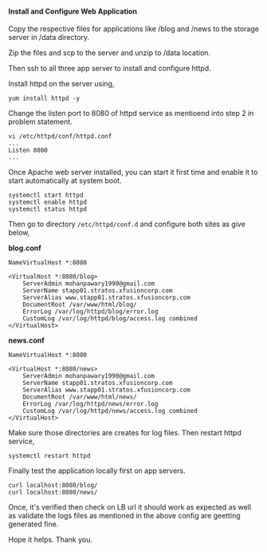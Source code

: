 #### Install and Configure Web Application

Copy the respective files for applications like /blog and /news to the storage server in /data directory. 

Zip the files and scp to the server and unzip to /data location.

Then ssh to all three app server to install and configure httpd.

Install httpd on the server using,

    yum install httpd -y

Change the listen port to 8080 of httpd service as mentioend into step 2 in problem statement.

    vi /etc/httpd/conf/httpd.conf
    ...
    Listen 8080
    ...

Once Apache web server installed, you can start it first time and enable it to start automatically at system boot.

    systemctl start httpd
    systemctl enable httpd
    systemctl status httpd

Then go to directory `/etc/httpd/conf.d` and configure both sites as give below,

   **blog.conf**

    NameVirtualHost *:8080

    <VirtualHost *:8080/blog>
        ServerAdmin mohanpawary1990@gmail.com
        ServerName stapp01.stratos.xfusioncorp.com
        ServerAlias www.stapp01.stratos.xfusioncorp.com
        DocumentRoot /var/www/html/blog/
        ErrorLog /var/log/httpd/blog/error.log
        CustomLog /var/log/httpd/blog/access.log combined
    </VirtualHost>

   **news.conf**

    NameVirtualHost *:8080

    <VirtualHost *:8080/news>
        ServerAdmin mohanpawary1990@gmail.com
        ServerName stapp01.stratos.xfusioncorp.com
        ServerAlias www.stapp01.stratos.xfusioncorp.com
        DocumentRoot /var/www/html/news/
        ErrorLog /var/log/httpd/news/error.log
        CustomLog /var/log/httpd/news/access.log combined
    </VirtualHost>

Make sure those directories are creates for log files. Then restart httpd service,

    systemctl restart httpd

Finally test the application locally first on app servers.

    curl localhost:8080/blog/
    curl localhost:8080/news/

Once, it's verified then check on LB url it should work as expected as well as validate the logs files as mentioned in the above config are geetting generated fine.

Hope it helps. Thank you.

